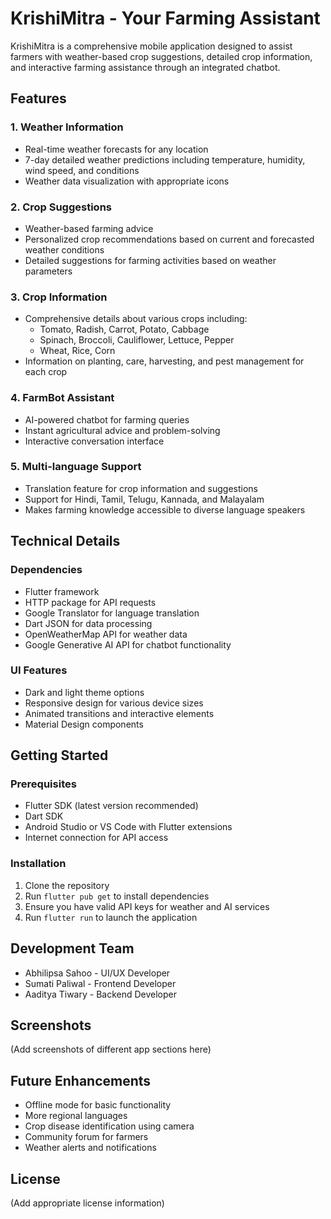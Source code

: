 # KrishiMitra - Your Farming Assistant

KrishiMitra is a comprehensive mobile application designed to assist farmers with weather-based crop suggestions, detailed crop information, and interactive farming assistance through an integrated chatbot.

## Features

### 1. Weather Information
- Real-time weather forecasts for any location
- 7-day detailed weather predictions including temperature, humidity, wind speed, and conditions
- Weather data visualization with appropriate icons

### 2. Crop Suggestions
- Weather-based farming advice
- Personalized crop recommendations based on current and forecasted weather conditions
- Detailed suggestions for farming activities based on weather parameters

### 3. Crop Information
- Comprehensive details about various crops including:
  - Tomato, Radish, Carrot, Potato, Cabbage
  - Spinach, Broccoli, Cauliflower, Lettuce, Pepper
  - Wheat, Rice, Corn
- Information on planting, care, harvesting, and pest management for each crop

### 4. FarmBot Assistant
- AI-powered chatbot for farming queries
- Instant agricultural advice and problem-solving
- Interactive conversation interface

### 5. Multi-language Support
- Translation feature for crop information and suggestions
- Support for Hindi, Tamil, Telugu, Kannada, and Malayalam
- Makes farming knowledge accessible to diverse language speakers

## Technical Details

### Dependencies
- Flutter framework
- HTTP package for API requests
- Google Translator for language translation
- Dart JSON for data processing
- OpenWeatherMap API for weather data
- Google Generative AI API for chatbot functionality

### UI Features
- Dark and light theme options
- Responsive design for various device sizes
- Animated transitions and interactive elements
- Material Design components

## Getting Started

### Prerequisites
- Flutter SDK (latest version recommended)
- Dart SDK
- Android Studio or VS Code with Flutter extensions
- Internet connection for API access

### Installation
1. Clone the repository
2. Run `flutter pub get` to install dependencies
3. Ensure you have valid API keys for weather and AI services
4. Run `flutter run` to launch the application

## Development Team
- Abhilipsa Sahoo - UI/UX Developer
- Sumati Paliwal - Frontend Developer
- Aaditya Tiwary - Backend Developer

## Screenshots
(Add screenshots of different app sections here)

## Future Enhancements
- Offline mode for basic functionality
- More regional languages
- Crop disease identification using camera
- Community forum for farmers
- Weather alerts and notifications

## License
(Add appropriate license information)
